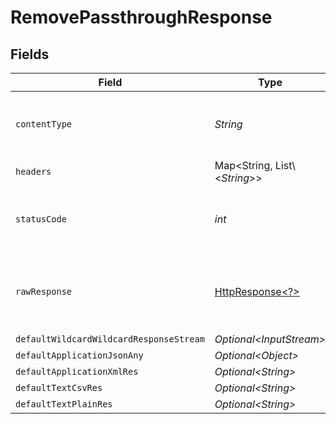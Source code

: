 # RemovePassthroughResponse


## Fields

| Field                                                                                                                | Type                                                                                                                 | Required                                                                                                             | Description                                                                                                          |
| -------------------------------------------------------------------------------------------------------------------- | -------------------------------------------------------------------------------------------------------------------- | -------------------------------------------------------------------------------------------------------------------- | -------------------------------------------------------------------------------------------------------------------- |
| `contentType`                                                                                                        | *String*                                                                                                             | :heavy_check_mark:                                                                                                   | HTTP response content type for this operation                                                                        |
| `headers`                                                                                                            | Map\<String, List\\<*String*>>                                                                                       | :heavy_check_mark:                                                                                                   | N/A                                                                                                                  |
| `statusCode`                                                                                                         | *int*                                                                                                                | :heavy_check_mark:                                                                                                   | HTTP response status code for this operation                                                                         |
| `rawResponse`                                                                                                        | [HttpResponse\<?>](https://docs.oracle.com/en/java/javase/11/docs/api/java.net.http/java/net/http/HttpResponse.html) | :heavy_check_mark:                                                                                                   | Raw HTTP response; suitable for custom response parsing                                                              |
| `defaultWildcardWildcardResponseStream`                                                                              | *Optional\<InputStream>*                                                                                             | :heavy_minus_sign:                                                                                                   | Successful                                                                                                           |
| `defaultApplicationJsonAny`                                                                                          | *Optional\<Object>*                                                                                                  | :heavy_minus_sign:                                                                                                   | Successful                                                                                                           |
| `defaultApplicationXmlRes`                                                                                           | *Optional\<String>*                                                                                                  | :heavy_minus_sign:                                                                                                   | Successful                                                                                                           |
| `defaultTextCsvRes`                                                                                                  | *Optional\<String>*                                                                                                  | :heavy_minus_sign:                                                                                                   | Successful                                                                                                           |
| `defaultTextPlainRes`                                                                                                | *Optional\<String>*                                                                                                  | :heavy_minus_sign:                                                                                                   | Successful                                                                                                           |